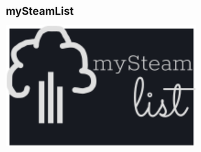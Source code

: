# mySteamList

<img src="https://raw.githubusercontent.com/luckened/my-steam-app/3e60a1a704737aaf90404b60b2ad71533b07a48d/src/assets/logo.svg" alt="mySteamList" width="500px"/>
